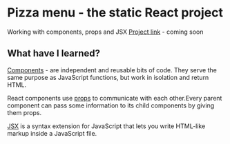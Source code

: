 # Pizza menu - the static React project

Working with components, props and JSX
[Project link]() - coming soon

## What have I learned?

[Components](https://www.w3schools.com/react/react_components.asp#:~:text=Components%20are%20independent%20and%20reusable,will%20concentrate%20on%20Function%20components.) - are independent and reusable bits of code. They serve the same purpose as JavaScript functions, but work in isolation and return HTML.

React components use [props](https://react.dev/learn/passing-props-to-a-component) to communicate with each other.Every parent component can pass some information to its child components by giving them props.

[JSX](https://react.dev/learn/writing-markup-with-jsx) is a syntax extension for JavaScript that lets you write HTML-like markup inside a JavaScript file.
